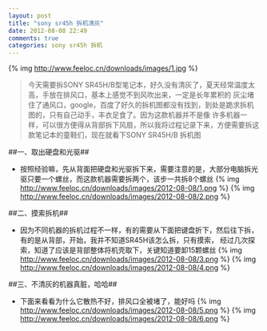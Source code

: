 ```yaml
---
layout: post
title: "sony sr45h 拆机清灰"
date: 2012-08-08 22:49
comments: true
categories: sony sr45h 拆机
---
```

{% img http://www.feeloc.cn/downloads/images/1.jpg %}
>今天需要拆SONY SR45H/B型笔记本，好久没有清灰了，夏天经常温度太高，手放在排风口，基本上感觉不到风吹出来，一定是长年累积的
>灰尘堵住了通风口，google，百度了好久的拆机图都没有找到，到处是跪求拆机图的，只有自己动手，丰衣足食了。因为这款机器并不是像
>许多机器一样，可以很方便得从背部拆下风扇，所以我将过程记录下来，方便需要拆这款笔记本的童鞋们，现在就看下SONY SR45H/B 拆机图
<!-- more -->

##一、取出硬盘和光驱##
*	按照经验嘛，先从背面把硬盘和光驱拆下来，需要注意的是，大部分电脑拆光驱只要一个螺丝，而这款机器需要拆两个，该步一共拆8个螺丝
{% img http://www.feeloc.cn/downloads/images/2012-08-08/1.png %}
{% img http://www.feeloc.cn/downloads/images/2012-08-08/2.png %}

##二、摸索拆机##
*	因为不同机器的拆机过程不一样，有的需要从下面把键盘折下，然后往下拆，有的是从背部，开始，我并不知道SR45H该怎么拆，只有摸索，
	经过几次探索，知道了应该是背部整体将机壳取下，关键知道要卸15颗螺丝
{% img http://www.feeloc.cn/downloads/images/2012-08-08/3.png %}
{% img http://www.feeloc.cn/downloads/images/2012-08-08/4.png %}

##三、不清灰的机器真脏，哈哈##
*	下面来看看为什么它散热不好，排风口全被堵了，能好吗
{% img http://www.feeloc.cn/downloads/images/2012-08-08/5.png %}
{% img http://www.feeloc.cn/downloads/images/2012-08-08/6.png %}

